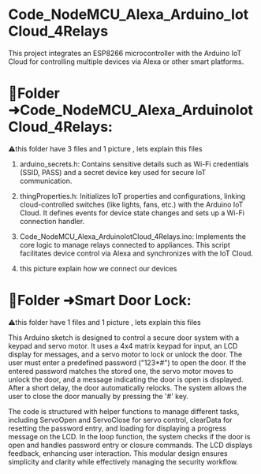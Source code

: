 # Code_NodeMCU_Alexa_Arduino_IotCloud_4Relays
 This project integrates an ESP8266 microcontroller with the Arduino IoT Cloud for controlling multiple devices via Alexa or other smart platforms.

# 🔶Folder ➜Code_NodeMCU_Alexa_ArduinoIotCloud_4Relays:
⚠️this folder have 3 files and 1 picture , lets explain this files

  1. arduino_secrets.h: Contains sensitive details such as Wi-Fi credentials (SSID, PASS) and a secret device key used for secure IoT communication​.

  2. thingProperties.h: Initializes IoT properties and configurations, linking cloud-controlled switches (like lights, fans, etc.) with the Arduino IoT Cloud. It defines events for device state changes and sets up a Wi-Fi connection handler​.

  3. Code_NodeMCU_Alexa_ArduinoIotCloud_4Relays.ino: Implements the core logic to manage relays connected to appliances. This script facilitates device control via Alexa and synchronizes with the IoT Cloud.
     
  4. this picture explain how we connect our devices

  # 🔷Folder ➜Smart Door Lock:
  ⚠️this folder have 1 files and 1 picture , lets explain this files
  
   This Arduino sketch is designed to control a secure door system with a keypad and servo motor. It uses a 4x4 matrix keypad for input, an LCD display for messages, and a servo motor to lock    or unlock the door. The user must enter a predefined password ("123*#") to open the door. If the entered password matches the stored one, the servo motor moves to unlock the door, and a       message indicating the door is open is displayed. After a short delay, the door automatically relocks. The system allows the user to close the door manually by pressing the '#' key.

   The code is structured with helper functions to manage different tasks, including ServoOpen and ServoClose for servo control, clearData for resetting the password entry, and loading for       displaying a progress message on the LCD. In the loop function, the system checks if the door is open and handles password entry or closure commands. The LCD displays feedback, enhancing      user interaction. This modular design ensures simplicity and clarity while effectively managing the security workflow. ​
